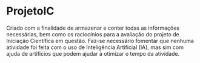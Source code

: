# ProjetoIC
Criado com a finalidade de armazenar e conter todas as informações necessárias, bem como os raciocínios para a avaliação do projeto de Iniciação Científica em questão. Faz-se necessário fomentar que nenhuma atividade foi feita com o uso de Inteligência Artificial (IA), mas sim com ajuda de artifícios que podem ajudar à otimizar o tempo da atividade. 
